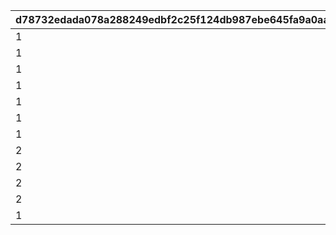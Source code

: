 |d78732edada078a288249edbf2c25f124db987ebe645fa9a0aa10050247aacf1|a3056a6cc120cc586b382a7f712c09a7b180e29de9431849a4e57a9300ee0f72|7628c9663194923e92cde3aa401cf0afdea734c17026c5c99581eca2a82fa920|2ff0e6893d2645908a5b3f2a3c4ec588de2c386c3ac70d43465b96ddc3553cc9|e96722373463ad994d617ad676bee5918b467bc9e0b7a30db0b07e04b0aef9e5|e922eb31bb46b73953ddf52d5addec27e10e45f0178129ea3d8d30f8d0f63003|
| --- | --- | --- | --- | --- | --- |
|1|0|1101|1|0|20025|
|1|0|1102|1|0|20025|
|1|5042002|1103|0|1|20025|
|1|0|1104|1|0|20025|
|1|5042003|1105|0|1|20025|
|1|0|1106|1|0|20025|
|1|5042005|1107|0|2|20025|
|2|5042007|1201|0|1|20025|
|2|5042007|1202|0|2|20025|
|2|0|1203|1|0|20025|
|2|0|1204|1|0|20025|
|1|0|1301|0|0|20025|